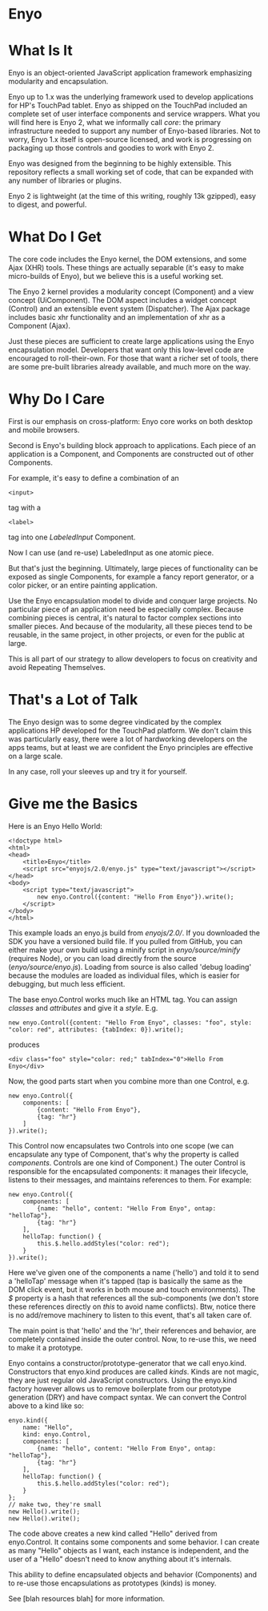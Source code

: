 # Enyo

# What Is It

Enyo is an object-oriented JavaScript application framework emphasizing modularity and encapsulation.

Enyo up to 1.x was the underlying framework used to develop applications for HP's TouchPad tablet. Enyo as shipped on the TouchPad included an complete set of user interface components and service wrappers. What you will find here is Enyo 2, what we informally call _core_: the primary infrastructure needed to support any number of Enyo-based libraries. Not to worry, Enyo 1.x itself is open-source licensed, and work is progressing on packaging up those controls and goodies to work with Enyo 2.

Enyo was designed from the beginning to be highly extensible. This repository reflects a small working set of code, that can be expanded with any number of libraries or plugins. 

Enyo 2 is lightweight (at the time of this writing, roughly 13k gzipped), easy to digest, and powerful. 

# What Do I Get

The core code includes the Enyo kernel, the DOM extensions, and some Ajax (XHR) tools. These things are actually separable (it's easy to make micro-builds of Enyo), but we believe this is a useful working set. 

The Enyo 2 kernel provides a modularity concept (Component) and a view concept (UiComponent). The DOM aspect includes a widget concept (Control) and an extensible event system (Dispatcher). The Ajax package includes basic xhr functionality and an implementation of xhr as a Component (Ajax).

Just these pieces are sufficient to create large applications using the Enyo encapsulation model. Developers that want only this low-level code are encouraged to roll-their-own. For those that want a richer set of tools, there are some pre-built libraries already available, and much more on the way.

# Why Do I Care

First is our emphasis on cross-platform: Enyo core works on both desktop and mobile browsers.

Second is Enyo's building block approach to applications. Each piece of an application is a Component, and Components are constructed out of other Components.

For example, it's easy to define a combination of an 

	<input> 

tag with a 

	<label>

tag into one _LabeledInput_ Component. 

Now I can use (and re-use) LabeledInput as one atomic piece. 

But that's just the beginning. Ultimately, large pieces of functionality can be exposed as single Components, for example a fancy report generator, or a color picker, or an entire painting application.

Use the Enyo encapsulation model to divide and conquer large projects. No particular piece of an application need be especially complex. Because combining pieces is central, it's natural to factor complex sections into smaller pieces. And because of the modularity, all these pieces tend to be reusable, in the same project, in other projects, or even for the public at large.

This is all part of our strategy to allow developers to focus on creativity and avoid Repeating Themselves.

# That's a Lot of Talk

The Enyo design was to some degree vindicated by the complex applications HP developed for the TouchPad platform. We don't claim this was particularly easy, there were a lot of hardworking developers on the apps teams, but at least we are confident the Enyo principles are effective on a large scale.

In any case, roll your sleeves up and try it for yourself.

# Give me the Basics

Here is an Enyo Hello World:

	<!doctype html>
	<html>
	<head>
		<title>Enyo</title>
		<script src="enyojs/2.0/enyo.js" type="text/javascript"></script>
	</head>
	<body>
		<script type="text/javascript">
			new enyo.Control({content: "Hello From Enyo"}).write();
		</script>
	</body>
	</html>

This example loads an enyo.js build from _enyojs/2.0/_. If you downloaded the SDK you have a versioned build file. If you pulled from GitHub, you can either make your own build using a minify script in _enyo/source/minify_ (requires Node), or you can load directly from the source (_enyo/source/enyo.js_). Loading from source is also called 'debug loading' because the modules are loaded as individual files, which is easier for debugging, but much less efficient.

The base enyo.Control works much like an HTML tag. You can assign _classes_ and _attributes_ and give it a _style_. E.g.

	new enyo.Control({content: "Hello From Enyo", classes: "foo", style: "color: red", attributes: {tabIndex: 0}).write();

produces

	<div class="foo" style="color: red;" tabIndex="0">Hello From Enyo</div>

Now, the good parts start when you combine more than one Control, e.g.

	new enyo.Control({
		components: [
			{content: "Hello From Enyo"},
			{tag: "hr"}
		]
	}).write();

This Control now encapsulates two Controls into one scope (we can encapsulate any type of Component, that's why the property is called _components_. Controls are one kind of Component.) The outer Control is responsible for the encapsulated components: it manages their lifecycle, listens to their messages, and maintains references to them. For example:

	new enyo.Control({
		components: [
			{name: "hello", content: "Hello From Enyo", ontap: "helloTap"},
			{tag: "hr"}
		],
		helloTap: function() {
			this.$.hello.addStyles("color: red");
		}
	}).write();

Here we've given one of the components a name ('hello') and told it to send a 'helloTap' message when it's tapped (tap is basically the same as the DOM click event, but it works in both mouse and touch environments). The _$_ property is a hash that references all the sub-components (we don't store these references directly on _this_ to avoid name conflicts). Btw, notice there is no add/remove machinery to listen to this event, that's all taken care of.

The main point is that 'hello' and the 'hr', their references and behavior, are completely contained inside the outer control. Now, to re-use this, we need to make it a prototype.

Enyo contains a constructor/prototype-generator that we call enyo.kind. Constructors that enyo.kind produces are called _kinds_. Kinds are not magic, they are just regular old JavaScript constructors. Using the enyo.kind factory however allows us to remove boilerplate from our prototype generation (DRY) and have compact syntax. We can convert the Control above to a kind like so:

	enyo.kind({
		name: "Hello",
		kind: enyo.Control,
		components: [
			{name: "hello", content: "Hello From Enyo", ontap: "helloTap"},
			{tag: "hr"}
		],
		helloTap: function() {
			this.$.hello.addStyles("color: red");
		}
	};
	// make two, they're small
	new Hello().write();
	new Hello().write();

The code above creates a new kind called "Hello" derived from enyo.Control. It contains some components and some behavior. I can create as many "Hello" objects as I want, each instance is independent, and the user of a "Hello" doesn't need to know anything about it's internals.

This ability to define encapsulated objects and behavior (Components) and to re-use those encapsulations as prototypes (kinds) is money.

See [blah resources blah] for more information.
